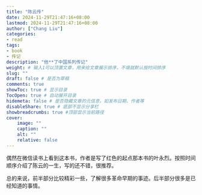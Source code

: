 ```yaml
---
title: "陈云传"
date: 2024-11-29T21:47:16+08:00
lastmod: 2024-11-29T21:47:16+08:00
author: ["Chang Liu"]
categories: 
- read
tags: 
- book
- 传记
description: "他**了中国系列传记"
weight: # 输入1可以顶置文章，用来给文章展示排序，不填就默认按时间排序
slug: ""
draft: false # 是否为草稿
comments: true
showToc: true # 显示目录
TocOpen: true # 自动展开目录
hidemeta: false # 是否隐藏文章的元信息，如发布日期、作者等
disableShare: true # 底部不显示分享栏
showbreadcrumbs: true #顶部显示当前路径
cover:
    image: ""
    caption: ""
    alt: ""
    relative: false
---
```


偶然在微信读书上看到这本书，作者是写了红色的起点那本书的叶永烈。按照时间顺序介绍了陈云的一生，写的还不错，很推荐。

总的来说，前半部分比较精彩一些，了解很多革命早期的事迹。后半部分很多是已经知道的事情。
